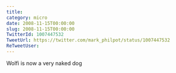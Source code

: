 ```yaml
---
title: 
category: micro
date: 2008-11-15T00:00:00
slug: 2008-11-15T00:00:00
TwitterId: 1007447532
TweetUrl: https://twitter.com/mark_philpot/status/1007447532
ReTweetUser: 
---
```


Wolfi is now a very naked dog